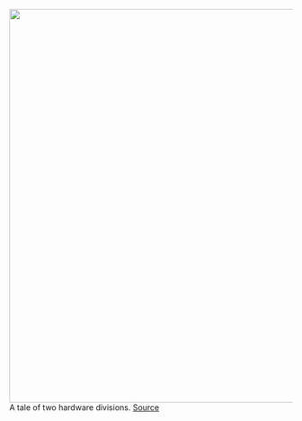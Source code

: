 <img src='https://cdn.vox-cdn.com/thumbor/406fChKIirJX9M_2nggfnVF00Gg=/0x0:5000x5000/1200x675/filters:focal(2222x2566:3022x3366)/cdn.vox-cdn.com/uploads/chorus_image/image/66796059/Fire_HD_8_All_Colors.0.jpg' width='700px' /><br/>
A tale of two hardware divisions.
<a href='https://www.theverge.com/2020/5/14/21258285/amazon-google-hardware-strategy-tablets-android-pixel-angst-drama'> Source <a/>